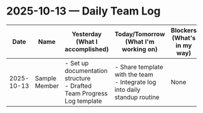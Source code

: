 # 2025-10-13 — Daily Team Log

| Date | Name | Yesterday (What I accomplished) | Today/Tomorrow (What I'm working on) | Blockers (What's in my way) |
|---|---|---|---|---|
| 2025-10-13 | Sample Member | - Set up documentation structure<br>- Drafted Team Progress Log template | - Share template with the team<br>- Integrate log into daily standup routine | None |